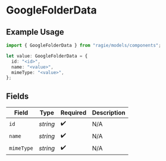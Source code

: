 # GoogleFolderData

## Example Usage

```typescript
import { GoogleFolderData } from "ragie/models/components";

let value: GoogleFolderData = {
  id: "<id>",
  name: "<value>",
  mimeType: "<value>",
};
```

## Fields

| Field              | Type               | Required           | Description        |
| ------------------ | ------------------ | ------------------ | ------------------ |
| `id`               | *string*           | :heavy_check_mark: | N/A                |
| `name`             | *string*           | :heavy_check_mark: | N/A                |
| `mimeType`         | *string*           | :heavy_check_mark: | N/A                |